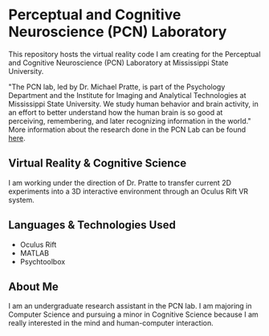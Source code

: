 # Perceptual and Cognitive Neuroscience (PCN) Laboratory
This repository hosts the virtual reality code I am creating for the Perceptual and Cognitive Neuroscience (PCN) Laboratory at Mississippi State University.

"The PCN lab, led by Dr. Michael Pratte, is part of the Psychology Department and the Institute for Imaging and Analytical Technologies at Mississippi State University. We study human behavior and brain activity, in an effort to better understand how the human brain is so good at perceiving, remembering, and later recognizing information in the world."
More information about the research done in the PCN Lab can be found [here](http://pcn.psychology.msstate.edu/).

## Virtual Reality & Cognitive Science
I am working under the direction of Dr. Pratte to transfer current 2D experiments into a 3D interactive environment through an Oculus Rift VR system.

## Languages & Technologies Used
* Oculus Rift
* MATLAB
* Psychtoolbox

## About Me
I am an undergraduate research assistant in the PCN lab. I am majoring in Computer Science and pursuing a minor in Cognitive Science because I am really interested in the mind and human-computer interaction.
